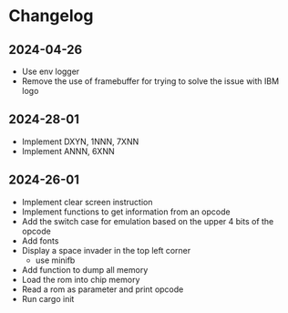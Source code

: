 # Changelog

## 2024-04-26
- Use env logger
- Remove the use of framebuffer for trying to solve the issue with IBM logo

## 2024-28-01
- Implement DXYN, 1NNN, 7XNN
- Implement ANNN, 6XNN

## 2024-26-01
- Implement clear screen instruction
- Implement functions to get information from an opcode
- Add the switch case for emulation based on the upper 4 bits of the opcode
- Add fonts
- Display a space invader in the top left corner
    - use minifb
- Add function to dump all memory
- Load the rom into chip memory
- Read a rom as parameter and print opcode
- Run cargo init
